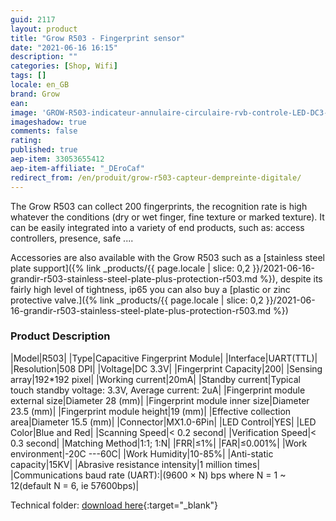 ```yaml
---
guid: 2117
layout: product 
title: "Grow R503 - Fingerprint sensor"
date: "2021-06-16 16:15"
description: ""
categories: [Shop, Wifi]
tags: []
locale: en_GB
brand: Grow
ean: 
image: 'GROW-R503-indicateur-annulaire-circulaire-rvb-controle-LED-DC3-3V-mx1-0-6-broches-Module.jpg'
imageshadow: true
comments: false
rating:  
published: true
aep-item: 33053655412
aep-item-affiliate: "_DEroCaf"
redirect_from: /en/produit/grow-r503-capteur-dempreinte-digitale/
---
```


The Grow R503 can collect 200 fingerprints, the recognition rate is high whatever the conditions (dry or wet finger, fine texture or marked texture). It can be easily integrated into a variety of end products, such as: access controllers, presence, safe ....

Accessories are also available with the Grow R503 such as a [stainless steel plate support]({% link _products/{{ page.locale | slice: 0,2 }}/2021-06-16-grandir-r503-stainless-steel-plate-plus-protection-r503.md %}), despite its fairly high level of tightness, ip65 you can also buy a [plastic or zinc protective valve.]({% link _products/{{ page.locale | slice: 0,2 }}/2021-06-16-grandir-r503-stainless-steel-plate-plus-protection-r503.md %})

### Product Description

|Model|R503|
|Type|Capacitive Fingerprint Module|
|Interface|UART(TTL)|
|Resolution|508 DPI|
|Voltage|DC 3.3V|
|Fingerprint Capacity|200|
|Sensing array|192*192 pixel|
|Working current|20mA|
|Standby current|Typical touch standby voltage: 3.3V, Average current: 2uA|
|Fingerprint module external size|Diameter 28 (mm)|
|Fingerprint module inner size|Diameter 23.5 (mm)|
|Fingerprint module height|19 (mm)|
|Effective collection area|Diameter 15.5 (mm)|
|Connector|MX1.0-6Pin|
|LED Control|YES|
|LED Color|Blue and Red|
|Scanning Speed|&lt; 0.2 second|
|Verification Speed|&lt; 0.3 second|
|Matching Method|1:1; 1:N|
|FRR|≤1%|
|FAR|≤0.001%|
|Work environment|-20C ---60C|
|Work Humidity|10-85%|
|Anti-static capacity|15KV|
|Abrasive resistance intensity|1 million times|
|Communications baud rate (UART):|(9600 × N) bps where N = 1 ~ 12(default N = 6, ie 57600bps)|

Technical folder: [download here](https://www.dropbox.com/sh/epucei8lmoz7xpp/AAAmon04b1DiSOeh1q4nAhzAa?dl=0&preview=R503+fingerprint+module+user+manual.pdf){:target="_blank"}
